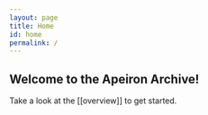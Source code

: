 ```yaml
---
layout: page
title: Home
id: home
permalink: /
---
```


## Welcome to the Apeiron Archive!

Take a look at the [[overview]] to get started.

<style>
  .wrapper {
    max-width: 46em;
  }
</style>
